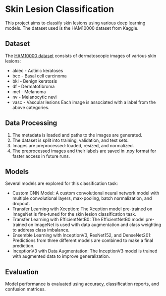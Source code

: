# Skin Lesion Classification
This project aims to classify skin lesions using various deep learning models. The dataset used is the HAM10000 dataset from Kaggle.

## Dataset
The [HAM10000 dataset](https://www.kaggle.com/datasets/kmader/skin-cancer-mnist-ham10000) consists of dermatoscopic images of various skin lesions:

- akiec - Actinic keratoses
- bcc - Basal cell carcinoma
- bkl - Benign keratosis
- df - Dermatofibroma
- mel - Melanoma
- nv - Melanocytic nevi
- vasc - Vascular lesions
Each image is associated with a label from the above categories.

## Data Processing
1. The metadata is loaded and paths to the images are generated.
2. The dataset is split into training, validation, and test sets.
3. Images are preprocessed: loaded, resized, and normalized.
4. The preprocessed images and their labels are saved in .npy format for faster access in future runs.

## Models
Several models are explored for this classification task:

- Custom CNN Model: A custom convolutional neural network model with multiple convolutional layers, max-pooling, batch normalization, and dropout.
- Transfer Learning with Xception: The Xception model pre-trained on ImageNet is fine-tuned for the skin lesion classification task.
- Transfer Learning with EfficientNetB0: The EfficientNetB0 model pre-trained on ImageNet is used with data augmentation and class weighting to address class imbalance.
- Ensemble Learning with InceptionV3, ResNet152, and DenseNet201: Predictions from three different models are combined to make a final prediction.
- InceptionV3 with Data Augmentation: The InceptionV3 model is trained with augmented data to improve generalization.

## Evaluation
Model performance is evaluated using accuracy, classification reports, and confusion matrices.

